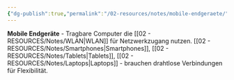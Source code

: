 ```yaml
---
{"dg-publish":true,"permalink":"/02-resources/notes/mobile-endgeraete/","tags":["hardware/mobil","netzwerk/client"],"noteIcon":"","updated":"2025-09-05T10:12:30.000+02:00"}
---
```



**Mobile Endgeräte** - Tragbare Computer die [[02 - RESOURCES/Notes/WLAN\|WLAN]] für Netzwerkzugang nutzen.
[[02 - RESOURCES/Notes/Smartphones\|Smartphones]], [[02 - RESOURCES/Notes/Tablets\|Tablets]], [[02 - RESOURCES/Notes/Laptops\|Laptops]] - brauchen drahtlose Verbindungen für Flexibilität.